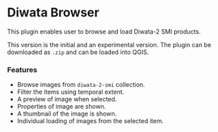 # Diwata Browser
This plugin enables user to browse and load Diwata-2 SMI products.

This version is the initial and an experimental version. The plugin can be downloaded as `.zip` and can be loaded into QGIS.

### Features
- Browse images from `diwata-2-smi` collection.
- Filter the items using temporal extent.
- A preview of image when selected.
- Properties of image are shown.
- A thumbnail of the image is shown.
- Individual loading of images from the selected item.